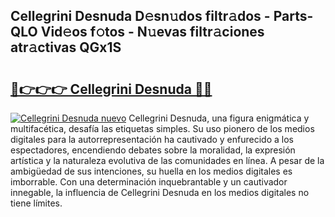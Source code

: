 ## Cellegrini Desnuda D𝚎sn𝚞dos filtr𝚊dos - Parts-QLO Vid𝚎os f𝚘tos - N𝚞evas filtr𝚊ciones atr𝚊ctivas QGx1S

# <h2><a href="http://mb43tc.tromn.icu/?c=Cellegrini+Desnuda">🔗👉👉👉 Cellegrini Desnuda 🔗🔗</a></h2>

[![Cellegrini Desnuda nuevo](https://i.imgur.com/pEAQMta.gif)](http://mb43tc.tromn.icu/?c=Cellegrini+Desnuda)
Cellegrini Desnuda, una figura enigmática y multifacética, desafía las etiquetas simples. Su uso pionero de los medios digitales para la autorrepresentación ha cautivado y enfurecido a los espectadores, encendiendo debates sobre la moralidad, la expresión artística y la naturaleza evolutiva de las comunidades en línea. A pesar de la ambigüedad de sus intenciones, su huella en los medios digitales es imborrable. Con una determinación inquebrantable y un cautivador innegable, la influencia de Cellegrini Desnuda en los medios digitales no tiene límites.
